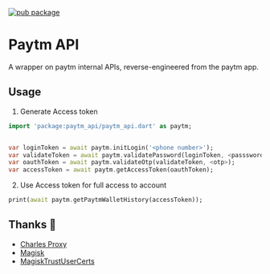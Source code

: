 [![pub package](https://img.shields.io/pub/v/paytm_api.svg?style=for-the-badge)](https://pub.dartlang.org/packages/paytm_api)

# Paytm API

A wrapper on paytm internal APIs, reverse-engineered from the paytm app.

## Usage

1. Generate Access token

```dart
import 'package:paytm_api/paytm_api.dart' as paytm;


var loginToken = await paytm.initLogin('<phone number>');
var validateToken = await paytm.validatePassword(loginToken, <passsword>);
var oauthToken = await paytm.validateOtp(validateToken, <otp>);
var accessToken = await paytm.getAccessToken(oauthToken);
```

2. Use Access token for full access to account

```dart
print(await paytm.getPaytmWalletHistory(accessToken));
```

## Thanks 🙏

- [Charles Proxy](https://www.charlesproxy.com/)
- [Magisk](https://magiskmanager.com/)
- [MagiskTrustUserCerts](https://github.com/NVISO-BE/MagiskTrustUserCerts)
